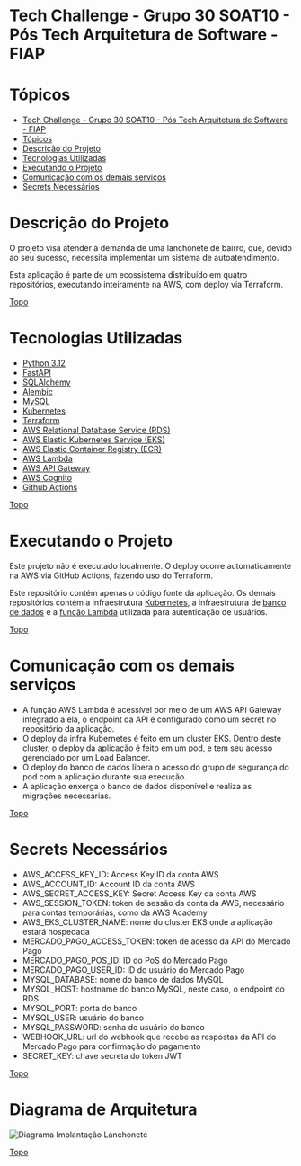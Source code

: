 # Tech Challenge - Grupo 30 SOAT10 - Pós Tech Arquitetura de Software - FIAP

# Tópicos
- [Tech Challenge - Grupo 30 SOAT10 - Pós Tech Arquitetura de Software - FIAP](#tech-challenge---grupo-30-soat10---pós-tech-arquitetura-de-software---fiap)
- [Tópicos](#tópicos)
- [Descrição do Projeto](#descrição-do-projeto)
- [Tecnologias Utilizadas](#tecnologias-utilizadas)
- [Executando o Projeto](#executando-o-projeto)
- [Comunicação com os demais serviços](#comunicação-com-os-demais-serviços)
- [Secrets Necessários](#secrets-necessários)


# Descrição do Projeto

O projeto visa atender à demanda de uma lanchonete de bairro, que, devido ao seu sucesso, necessita implementar um sistema de autoatendimento. 

Esta aplicação é parte de um ecossistema distribuído em quatro repositórios, executando inteiramente na AWS, com deploy via Terraform.

 [Topo](#tópicos)

# Tecnologias Utilizadas
- [Python 3.12](https://www.python.org/downloads/)
- [FastAPI](https://fastapi.tiangolo.com/)
- [SQLAlchemy](https://www.sqlalchemy.org/)
- [Alembic](https://alembic.sqlalchemy.org/)
- [MySQL](https://www.mysql.com/)
- [Kubernetes](https://kubernetes.io/)
- [Terraform](https://developer.hashicorp.com/terraform)
- [AWS Relational Database Service (RDS)](https://aws.amazon.com/pt/rds/)
- [AWS Elastic Kubernetes Service (EKS)](https://aws.amazon.com/pt/eks/)
- [AWS Elastic Container Registry (ECR)](https://aws.amazon.com/pt/ecr/)
- [AWS Lambda](https://aws.amazon.com/pt/lambda/)
- [AWS API Gateway](https://aws.amazon.com/pt/api-gateway/)
- [AWS Cognito](https://aws.amazon.com/pt/cognito/)
- [Github Actions](https://github.com/features/actions)

 [Topo](#tópicos)

# Executando o Projeto
Este projeto não é executado localmente. O deploy ocorre automaticamente na AWS via GitHub Actions, fazendo uso do Terraform.

Este repositório contém apenas o código fonte da aplicação. Os demais repositórios contém a infraestrutura [Kubernetes](https://github.com/tcsoat10/tech-challenger-soat10-phase3-k8s), a infraestrutura de [banco de dados](https://github.com/tcsoat10/tech-challenger-soat10-phase3-db) e a [função Lambda](https://github.com/tcsoat10/tech-challenger-soat10-phase3-lambda) utilizada para autenticação de usuários.

 [Topo](#tópicos)

# Comunicação com os demais serviços

- A função AWS Lambda é acessível por meio de um AWS API Gateway integrado a ela, o endpoint da API é configurado como um secret no repositório da aplicação.
- O deploy da infra Kubernetes é feito em um cluster EKS. Dentro deste cluster, o deploy da aplicação é feito em um pod, e tem seu acesso gerenciado por um Load Balancer.
- O deploy do banco de dados libera o acesso do grupo de segurança do pod com a aplicação durante sua execução.
- A aplicação enxerga o banco de dados disponível e realiza as migrações necessárias.

 [Topo](#tópicos)

# Secrets Necessários
- AWS_ACCESS_KEY_ID: Access Key ID da conta AWS
- AWS_ACCOUNT_ID: Account ID da conta AWS
- AWS_SECRET_ACCESS_KEY: Secret Access Key da conta AWS
- AWS_SESSION_TOKEN: token de sessão da conta da AWS, necessário para contas temporárias, como da AWS Academy
- AWS_EKS_CLUSTER_NAME: nome do cluster EKS onde a aplicação estará hospedada
- MERCADO_PAGO_ACCESS_TOKEN: token de acesso da API do Mercado Pago
- MERCADO_PAGO_POS_ID: ID do PoS do Mercado Pago
- MERCADO_PAGO_USER_ID: ID do usuário do Mercado Pago
- MYSQL_DATABASE: nome do banco de dados MySQL
- MYSQL_HOST: hostname do banco MySQL, neste caso, o endpoint do RDS
- MYSQL_PORT: porta do banco
- MYSQL_USER: usuário do banco
- MYSQL_PASSWORD: senha do usuário do banco
- WEBHOOK_URL: url do webhook que recebe as respostas da API do Mercado Pago para confirmação do pagamento
- SECRET_KEY: chave secreta do token JWT

 [Topo](#tópicos)

# Diagrama de Arquitetura
![Diagrama Implantação Lanchonete](https://github.com/user-attachments/assets/e1dd1df1-3fe4-4f7e-aa3e-4b64277c3314)

[Topo](#tópicos)
